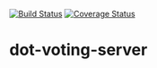 [![Build Status](https://travis-ci.com/lepsistemas/dot-voting-server.svg?branch=master)](https://travis-ci.com/lepsistemas/dot-voting-server) [![Coverage Status](https://coveralls.io/repos/github/lepsistemas/dot-voting-server/badge.svg?branch=master&kill_cache=1)](https://coveralls.io/github/lepsistemas/dot-voting-server?branch=master)

# dot-voting-server
